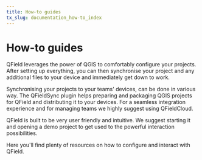 ```yaml
---
title: How-to guides
tx_slug: documentation_how-to_index
---
```


# How-to guides

QField leverages the power of QGIS to comfortably configure your
projects. After setting up everything, you can then synchronise your
project and any additional files to your device and immediately get
down to work.

Synchronising your projects to your teams' devices, can be done in
various way. The QFieldSync plugin helps preparing and packaging QGIS
projects for QField and distributing it to your devices. For a
seamless integration experience and for managing teams we highly
suggest using QFieldCloud.

QField is built to be very user friendly and intuitive. We suggest
starting it and opening a demo project to get used to the powerful
interaction possibilities.

Here you'll find plenty of resources on how to configure and interact
with QField.
